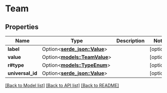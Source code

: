 # Team

## Properties

Name | Type | Description | Notes
------------ | ------------- | ------------- | -------------
**label** | Option<[**serde_json::Value**](.md)> |  | [optional]
**value** | Option<[**models::TeamValue**](Team_value.md)> |  | [optional]
**r#type** | Option<[**models::TypeEnum**](TypeEnum.md)> |  | [optional]
**universal_id** | Option<[**serde_json::Value**](.md)> |  | [optional]

[[Back to Model list]](../README.md#documentation-for-models) [[Back to API list]](../README.md#documentation-for-api-endpoints) [[Back to README]](../README.md)


